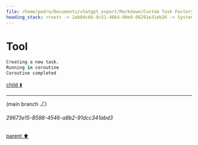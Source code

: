 ```yaml
---
file: /home/pedro/Documents/chatgpt_export/Markdown/Custom Task Factory Override.md
heading_stack: <root> -> 2ab8dc66-9c51-4664-90e9-06291e31eb26 -> System -> b8afa332-1ea4-489a-809b-ea613254549b -> System -> aaa2f793-43f9-4f7d-b610-c0383df035ef -> User -> e51f6927-b9b1-45af-902f-ed18fb8f792f -> Assistant -> c0e1b261-c980-4a5f-b391-32529049bb4a -> Tool -> de2b3bf3-2dc0-4443-b496-b9989d9a7faa -> Assistant -> b7a1266d-90be-4300-ae02-79a0ca6ecfc3 -> Assistant -> 2e81c05c-a23c-4caf-a129-1e2533c68919 -> Tool
---
```

# Tool

```python
Creating a new task.
Running in coroutine
Coroutine completed

```

[child ⬇️](#29673e15-8598-4546-a8b2-91dcc341abd3)

---

(main branch ⎇)
###### 29673e15-8598-4546-a8b2-91dcc341abd3
[parent ⬆️](#2e81c05c-a23c-4caf-a129-1e2533c68919)
